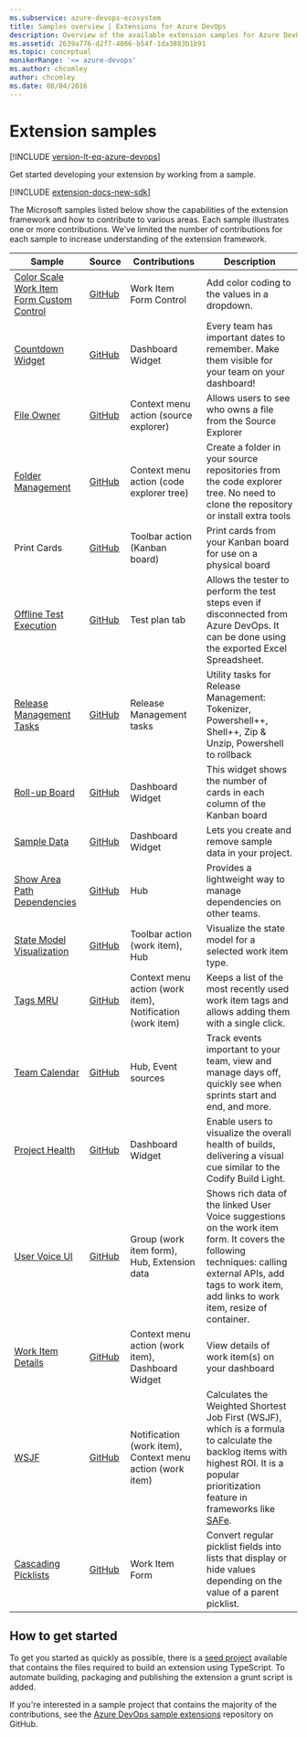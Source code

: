 ```yaml
---
ms.subservice: azure-devops-ecosystem
title: Samples overview | Extensions for Azure DevOps
description: Overview of the available extension samples for Azure DevOps, including a description, the link to the repo and the contributions they touch.
ms.assetid: 2639a776-d2f7-4866-b54f-1da3883b1b91
ms.topic: conceptual
monikerRange: '<= azure-devops'
ms.author: chcomley
author: chcomley
ms.date: 08/04/2016
---
```


# Extension samples

[!INCLUDE [version-lt-eq-azure-devops](../../includes/version-lt-eq-azure-devops.md)]

Get started developing your extension by working from a sample. 

[!INCLUDE [extension-docs-new-sdk](../../includes/extension-docs-new-sdk.md)]

The Microsoft samples listed below show the capabilities of the extension framework and how to 
contribute to various areas. Each sample illustrates one or more contributions. We've limited the 
number of contributions for each sample to increase understanding of the extension framework.

| Sample | Source | Contributions | Description |
|--------|-------|---------------|-------------|
| [Color Scale Work Item Form Custom Control](./custom-control.md) | [GitHub](https://github.com/Microsoft/vsts-sample-wit-custom-control) | Work Item Form Control | Add color coding to the values in a dropdown. |
| [Countdown Widget](https://marketplace.visualstudio.com/items?itemName=ms-devlabs.CountdownWidget) | [GitHub](https://github.com/ALM-Rangers/Countdown-Widget-Extension) | Dashboard Widget | Every team has important dates to remember. Make them visible for your team on your dashboard! |
| [File Owner](https://marketplace.visualstudio.com/items?itemName=ms-devlabs.FileOwner) | [GitHub](https://github.com/ALM-Rangers/File-Owner-Extension) | Context menu action (source explorer) | Allows users to see who owns a file from the Source Explorer |
| [Folder Management](https://marketplace.visualstudio.com/items?itemName=ms-devlabs.FolderManagement) | [GitHub](https://github.com/ALM-Rangers/VSO-Extension-FolderManagement) | Context menu action (code explorer tree) | Create a folder in your source repositories from the code explorer tree. No need to clone the repository or install extra tools |
| Print Cards | [GitHub](https://github.com/ALM-Rangers/Print-Cards-Extension) | Toolbar action (Kanban board) | Print cards from your Kanban board for use on a physical board |
| [Offline Test Execution](https://marketplace.visualstudio.com/items?itemName=ms-devlabs.OfflineTestExecution) | [GitHub](https://github.com/ALM-Rangers/Offline-Test-Execution-extension) | Test plan tab | Allows the tester to perform the test steps even if disconnected from Azure DevOps. It can be done using the exported Excel Spreadsheet. |
| [Release Management Tasks](https://marketplace.visualstudio.com/items?itemName=ms-devlabs.utilitytasks) | [GitHub](https://github.com/openalm/Extension-UtilitiesPack) | Release Management tasks | Utility tasks for Release Management: Tokenizer, Powershell++, Shell++, Zip & Unzip, Powershell to rollback  |
| [Roll-up Board](https://marketplace.visualstudio.com/items?itemName=ms-devlabs.RollUpBoard) | [GitHub](https://github.com/ALM-Rangers/Roll-Up-Board-Widget-Extension) | Dashboard Widget | This widget shows the number of cards in each column of the Kanban board |
| [Sample Data](https://marketplace.visualstudio.com/items?itemName=ms-devlabs.SampleDataWidget) | [GitHub](https://github.com/ALM-Rangers/Sample-Data-Widget-Extension) | Dashboard Widget | Lets you create and remove sample data in your project. |
| [Show Area Path Dependencies](https://marketplace.visualstudio.com/items?itemName=ms-devlabs.ShowAreaPathDependencies) | [GitHub](https://github.com/ALM-Rangers/Show-Area-Path-Dependencies-Extension) | Hub | Provides a lightweight way to manage dependencies on other teams. |
| [State Model Visualization](https://marketplace.visualstudio.com/items?itemName=taavi-koosaar.StateModelVisualization) | [GitHub](https://github.com/melborp/StateModelVisualization) | Toolbar action (work item), Hub | Visualize the state model for a selected work item type. |
| [Tags MRU](https://marketplace.visualstudio.com/items?itemName=cschleiden.tags-mru) | [GitHub](https://github.com/cschleiden/vsts-extension-tags-mru) | Context menu action (work item), Notification (work item) | Keeps a list of the most recently used work item tags and allows adding them with a single click. |
| [Team Calendar](https://marketplace.visualstudio.com/items?itemName=ms-devlabs.team-calendar) | [GitHub](https://github.com/Microsoft/vsts-team-calendar) | Hub, Event sources | Track events important to your team, view and manage days off, quickly see when sprints start and end, and more. |
| [Project Health](https://marketplace.visualstudio.com/items?itemName=ms-devlabs.TeamProjectHealth) | [GitHub](https://github.com/ALM-Rangers/Visualize-Team-Project-Health-Widgets) | Dashboard Widget | Enable users to visualize the overall health of builds, delivering a visual cue similar to the Codify Build Light. |
| [User Voice UI](https://marketplace.visualstudio.com/items?itemName=ms-devlabs.vsts-uservoice-ui) | [GitHub](https://github.com/Microsoft/vsts-uservoice-ui-extension) | Group (work item form), Hub, Extension data | Shows rich data of the linked User Voice suggestions on the work item form. It covers the following techniques: calling external APIs, add tags to work item, add links to work item, resize of container. |
| [Work Item Details](https://marketplace.visualstudio.com/items?itemName=ms-devlabs.WorkItemDetails) | [GitHub](https://github.com/ALM-Rangers/Work-Item-Details-Widget-Extension) | Context menu action (work item), Dashboard Widget | View details of work item(s) on your dashboard |
| [WSJF](https://marketplace.visualstudio.com/items?itemName=MS-Agile-SAFe.WSJF-extension) | [GitHub](https://github.com/Microsoft/vsts-wsjf-extension) | Notification (work item), Context menu action (work item) | Calculates the Weighted Shortest Job First (WSJF), which is a formula to calculate the backlog items with highest ROI. It is a popular prioritization feature in frameworks like [SAFe](https://www.scaledagileframework.com/wsjf/). |
| [Cascading Picklists](https://marketplace.visualstudio.com/items?itemName=ms-devlabs.cascading-picklists-extension) | [GitHub](https://github.com/microsoft/azure-devops-extension-cascading-picklist) | Work Item Form | Convert regular picklist fields into lists that display or hide values depending on the value of a parent picklist. |

## How to get started

To get you started as quickly as possible, there is a [seed project](https://github.com/cschleiden/vsts-extension-ts-seed-simple) available
that contains the files required to build an extension using TypeScript. To automate building, packaging and publishing the extension a grunt script is 
added.

If you're interested in a sample project that contains the majority of the contributions, see the [Azure DevOps sample extensions](https://github.com/Microsoft/vsts-extension-samples) repository on GitHub.
